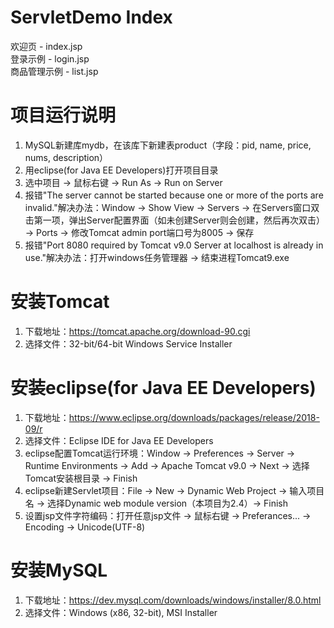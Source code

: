 # ServletDemo Index
欢迎页 - index.jsp <br/>
登录示例 - login.jsp <br/>
商品管理示例 - list.jsp <br/>



# 项目运行说明
1. MySQL新建库mydb，在该库下新建表product（字段：pid, name, price, nums, description）
2. 用eclipse(for Java EE Developers)打开项目目录
3. 选中项目 -> 鼠标右键 -> Run As -> Run on Server
4. 报错"The server cannot be started because one or more of the ports are invalid."解决办法：Window -> Show View -> Servers -> 在Servers窗口双击第一项，弹出Server配置界面（如未创建Server则会创建，然后再次双击） -> Ports -> 修改Tomcat admin port端口号为8005 -> 保存
5. 报错"Port 8080 required by Tomcat v9.0 Server at localhost is already in use."解决办法：打开windows任务管理器 -> 结束进程Tomcat9.exe



# 安装Tomcat
1. 下载地址：https://tomcat.apache.org/download-90.cgi <br/>
2. 选择文件：32-bit/64-bit Windows Service Installer <br/>



# 安装eclipse(for Java EE Developers)
1. 下载地址：https://www.eclipse.org/downloads/packages/release/2018-09/r
2. 选择文件：Eclipse IDE for Java EE Developers
3. eclipse配置Tomcat运行环境：Window -> Preferences -> Server -> Runtime Environments -> Add -> Apache Tomcat v9.0 -> Next -> 选择Tomcat安装根目录 -> Finish
4. eclipse新建Servlet项目：File -> New -> Dynamic Web Project -> 输入项目名 -> 选择Dynamic web module version（本项目为2.4）-> Finish
5. 设置jsp文件字符编码：打开任意jsp文件 -> 鼠标右键 -> Preferances... -> Encoding -> Unicode(UTF-8)



# 安装MySQL
1. 下载地址：https://dev.mysql.com/downloads/windows/installer/8.0.html <br/>
2. 选择文件：Windows (x86, 32-bit), MSI Installer <br/>
